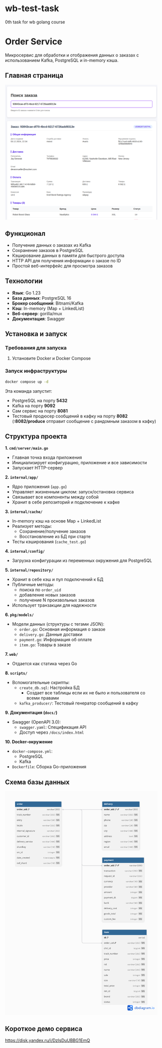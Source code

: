 # wb-test-task
0th task for wb golang course

# Order Service

Микросервис для обработки и отображения данных о заказах с использованием Kafka, PostgreSQL и in-memory кэша.

## Главная страница

![домашняя страница](images/home-page.png)


## Функционал

- Получение данных о заказах из Kafka
- Сохранение заказов в PostgreSQL
- Кэширование данных в памяти для быстрого доступа
- HTTP API для получения информации о заказе по ID
- Простой веб-интерфейс для просмотра заказов

## Технологии

- **Язык**: Go 1.23
- **База данных**: PostgreSQL 16
- **Брокер сообщений**: Bitnami/Kafka
- **Кэш**: In-memory (Map + LinkedList)
- **Веб-сервер**: gorilla/mux
- **Документация**: Swagger

## Установка и запуск

### Tребования для запуска

1. Установите Docker и Docker Compose

### Запуск инфраструктуры

```bash
docker compose up -d
```

Эта команда запустит:
- PostgreSQL на порту **5432**
- Kafka на порту **9092**
- Сам сервис на порту **8081**
- Тестовый продюсер сообщений в кафку на порту **8082** (**:8082/produce** отправит сообщение с рандомным заказом в кафку)


## Структура проекта

**1. `cmd/server/main.go`**  
- Главная точка входа приложения  
- Инициализирует конфигурацию, приложение и все зависимости  
- Запускает HTTP-сервер 

**2. `internal/app/`**  
- Ядро приложения (`app.go`)  
- Управляет жизненным циклом: запуск/остановка сервиса  
- Связывает все компоненты между собой  
- Хранит в себе репозиторий и подключение к кафке

**3. `internal/cache/`**  
- In-memory кэш на основе Map + LinkedList
- Реализует методы:  
  - Сохранение/получение заказов  
  - Восстановление из БД при старте  
- Тесты кэширования (`cache_test.go`)  

**4. `internal/config/`**  
- Загрузка конфигурации из переменных окружения для PostgreSQL

**5. `internal/repository/`**  
- Хранит в себе кэш и пул подключений к БД
- Публичные методы:
  - поиска по `order_uid`
  - добавление новых заказов
  - получение N произвольных заказов
- Использует транзакции для надежности  

**6. `pkg/models/`**  
- Модели данных (структуры с тегами JSON):  
  - `order.go`: Основная информация о заказе  
  - `delivery.go`: Данные доставки  
  - `payment.go`: Информация об оплате  
  - `item.go`: Товары в заказе  

**7. `web/`**  
- Отдается как статика через Go  

**8. `scripts/`**  
- Вспомогательные скрипты:  
  - `create_db.sql`: Настройка БД  
    - Создает все таблицы если их не было и пользователя со всеми правами
  - `kafka_producer/`: Тестовый генератор сообщений в кафку

**9. Документация (`docs/`)**  
- Swagger (OpenAPI 3.0):  
  - `swagger.yaml`: Спецификация API  
  - Доступ через `/docs/index.html`  

**10. Docker-окружение**  
- `docker-compose.yml`:  
  - PostgreSQL  
  - Kafka   
- `Dockerfile`: Сборка Go-приложения  



## Схема базы данных

![Схема базы данных](images/db-schema.png)

## Короткое демо сервиса
https://disk.yandex.ru/i/DzIsDuUBBG1EmQ